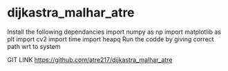 # dijkastra_malhar_atre

Install the following dependancies
import numpy as np
import matplotlib as plt
import cv2 
import time
import heapq
Run the codde by giving correct path wrt to system

GIT LINK
https://github.com/atre217/dijkastra_malhar_atre
